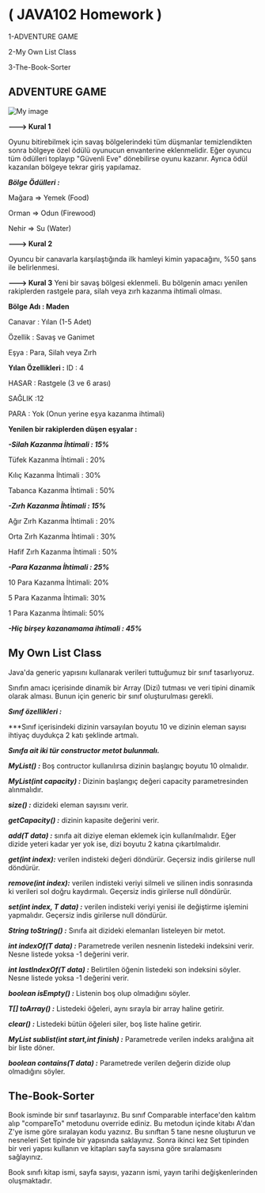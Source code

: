 # ( JAVA102 Homework )
1-ADVENTURE GAME 

2-My Own List Class

3-The-Book-Sorter
## ADVENTURE GAME 
![My image](https://github.com/ZU1234/JAVA102/blob/main/AdvantureGame/Oyun%C3%96zellikleri.png?raw=true "Optional Title")

**---> Kural 1**

Oyunu bitirebilmek için savaş bölgelerindeki tüm düşmanlar temizlendikten sonra bölgeye özel ödülü oyunucun envanterine eklenmelidir. Eğer oyuncu tüm ödülleri toplayıp "Güvenli Eve" dönebilirse oyunu kazanır. Ayrıca ödül kazanılan bölgeye tekrar giriş yapılamaz.


***Bölge Ödülleri :***

Mağara => Yemek (Food)

Orman => Odun (Firewood)

Nehir => Su (Water)


**---> Kural 2**

Oyuncu bir canavarla karşılaştığında ilk hamleyi kimin yapacağını, %50 şans ile belirlenmesi.


**---> Kural 3** 
Yeni bir savaş bölgesi eklenmeli. Bu bölgenin amacı yenilen rakiplerden rastgele para, silah veya zırh kazanma ihtimali olması.


**Bölge Adı : Maden**

Canavar : Yılan (1-5 Adet)

Özellik : Savaş ve Ganimet

Eşya : Para, Silah veya Zırh


**Yılan Özellikleri :**
ID : 4

HASAR : Rastgele (3 ve 6 arası)

SAĞLIK :12

PARA : Yok (Onun yerine eşya kazanma ihtimali)


**Yenilen bir rakiplerden düşen eşyalar :**

***-Silah Kazanma İhtimali : 15%***

Tüfek Kazanma İhtimali : 20%

Kılıç Kazanma İhtimali : 30%

Tabanca Kazanma İhtimali : 50%

***-Zırh Kazanma İhtimali : 15%***

Ağır Zırh Kazanma İhtimali : 20%

Orta Zırh Kazanma İhtimali : 30%

Hafif Zırh Kazanma İhtimali : 50%

***-Para Kazanma İhtimali : 25%***

10 Para Kazanma İhtimali: 20%

5 Para Kazanma İhtimali: 30%

1 Para Kazanma İhtimali: 50%

***-Hiç birşey kazanamama ihtimali : 45%***

## My Own List Class
Java'da generic yapısını kullanarak verileri tuttuğumuz bir sınıf tasarlıyoruz.

Sınıfın amacı içerisinde dinamik bir Array (Dizi) tutması ve veri tipini dinamik olarak alması. Bunun için generic bir sınıf oluşturulması gerekli.

***Sınıf özellikleri :***



***Sınıf içerisindeki dizinin varsayılan boyutu 10 ve dizinin eleman sayısı ihtiyaç duydukça 2 katı şeklinde artmalı.


***Sınıfa ait iki tür constructor metot bulunmalı.***


***MyList() :*** Boş contructor kullanılırsa dizinin başlangıç boyutu 10 olmalıdır.


***MyList(int capacity) :*** Dizinin başlangıç değeri capacity parametresinden alınmalıdır.


***size() :*** dizideki eleman sayısını verir.


***getCapacity() :*** dizinin kapasite değerini verir.


***add(T data) :*** sınıfa ait diziye eleman eklemek için kullanılmalıdır. Eğer dizide yeteri kadar yer yok ise, dizi boyutu 2 katına çıkartılmalıdır.

***get(int index):*** verilen indisteki değeri döndürür. Geçersiz indis girilerse null döndürür.


***remove(int index):*** verilen indisteki veriyi silmeli ve silinen indis sonrasında ki verileri sol doğru kaydırmalı. Geçersiz indis girilerse null döndürür.


***set(int index, T data) :*** verilen indisteki veriyi yenisi ile değiştirme işlemini yapmalıdır. Geçersiz indis girilerse null döndürür.


***String toString() :*** Sınıfa ait dizideki elemanları listeleyen bir metot.

***int indexOf(T data) :*** Parametrede verilen nesnenin listedeki indeksini verir. Nesne listede yoksa -1 değerini verir.


***int lastIndexOf(T data) :*** Belirtilen öğenin listedeki son indeksini söyler. Nesne listede yoksa -1 değerini verir.


***boolean isEmpty() :*** Listenin boş olup olmadığını söyler.


***T[] toArray() :*** Listedeki öğeleri, aynı sırayla bir array haline getirir.


***clear() :*** Listedeki bütün öğeleri siler, boş liste haline getirir.


***MyList<T> sublist(int start,int finish) :*** Parametrede verilen indeks aralığına ait bir liste döner.


***boolean contains(T data) :*** Parametrede verilen değerin dizide olup olmadığını söyler.
  
## The-Book-Sorter
  
  Book isminde bir sınıf tasarlayınız. Bu sınıf Comparable interface'den kalıtım alıp "compareTo" metodunu override ediniz. Bu metodun içinde kitabı A'dan Z'ye isme göre sıralayan kodu yazınız. Bu sınıftan 5 tane nesne oluşturun ve nesneleri Set tipinde bir yapısında saklayınız. Sonra ikinci kez Set tipinden bir veri yapısı kullanın ve kitapları sayfa sayısına göre sıralamasını sağlayınız.

Book sınıfı kitap ismi, sayfa sayısı, yazarın ismi, yayın tarihi değişkenlerinden oluşmaktadır.

